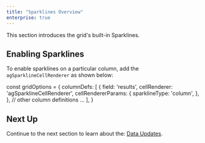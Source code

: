 ```yaml
---
title: "Sparklines Overview"
enterprise: true
---
```


This section introduces the grid's built-in Sparklines.

## Enabling Sparklines

To enable sparklines on a particular column, add the `agSparklineCellRenderer` as shown below:

<snippet>
const gridOptions = {
    columnDefs: [ 
        {
            field: 'results',
            cellRenderer: 'agSparklineCellRenderer',
            cellRendererParams: {
                sparklineType: 'column',
            },
        }, 
        // other column definitions ...
    ],
}
</snippet>

<grid-example title='Enabling Sparklines' name='enabling-sparklines' type='generated' options='{ "enterprise": true, "exampleHeight": 585, "modules": ["clientside", "sparklines"] }'></grid-example>

## Next Up

Continue to the next section to learn about the: [Data Updates](/sparklines-data-updates/).
